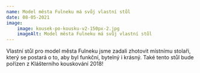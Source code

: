 ```yaml
---
name: Model města Fulneku má svůj vlastní stůl
date: 08-05-2021
image:
    image: kousek-po-kousku-v2-150px-2.jpg
    imageAlt: Model města Fulneku má svůj vlastní stůl
---
```

Vlastní stůl pro model města Fulneku jsme zadali zhotovit místnímu stolaři, který se postará o to, aby byl funkční, bytelný i krásný.  Také tento stůl bude pořízen z Klášterního kouskování 2018!
